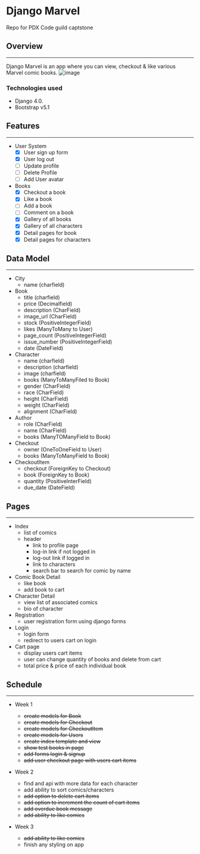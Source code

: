 # Django Marvel

Repo for PDX Code guild captstone

## Overview
------

Django Marvel is an app where you can view, checkout & like various Marvel comic books.
![image](https://user-images.githubusercontent.com/92341570/228389137-d2f9e786-349b-40c2-895d-cb9aa2a95bf6.png)

### Technologies used

* Django 4.0.
* Bootstrap v5.1

## Features
------

- User System
  - [x] User sign up form
  - [x] User log out
  - [ ] Update profile
  - [ ] Delete Profile
  - [ ] Add User avatar
- Books
  - [x] Checkout a book
  - [x] Like a book
  - [ ] Add a book
  - [ ] Comment on a book
  - [x] Gallery of all books
  - [x] Gallery of all characters
  - [x] Detail pages for book
  - [x] Detail pages for characters

## Data Model
----
* City
  * name (charfield)
* Book
  * title (charfield)
  * price (Decimalfield)
  * description (CharField)
  * image_url (CharField)
  * stock (PositiveIntegerField)
  * likes (ManyToMany to User)
  * page_count (PositiveIntegerField)
  * issue_number (PositiveIntegerField)
  * date (DateField)
* Character
  * name (charfield)
  * description (charfield)
  * image (charfield)
  * books (ManyToManyFiled to Book)
  * gender (CharField)
  * race (CharField)
  * height (CharField)
  * weight (CharField)
  * alignment (CharField)
* Author
  * role (CharField)
  * name (CharField)
  * books (ManyTOManyField to Book)
* Checkout
  * owner (OneToOneField to User)
  * books (ManyToManyField to Book)
* CheckoutItem
  * checkout (ForeignKey to Checkout)
  * book (ForeignKey to Book)
  * quantity (PositiveInterField)
  * due_date (DateField)

## Pages
-------
- Index
  - list of comics
  - header
    - link to profile page
    - log-in link if not logged in
    - log-out link if logged in
    - link to characters
    - search bar to search for comic by name
- Comic Book Detail
  - like book
  - add book to cart
- Character Detail
  - view list of associated comics
  - bio of character
- Registration
  - user registration form using django forms
- Login
  - login form
  - redirect to users cart on login
- Cart page
  - display users cart items
  - user can change quantity of books and delete from cart
  - total price & price of each individual book
## Schedule
----
* Week 1
    * ~~create models for Book~~
    * ~~create models for Checkout~~
    * ~~create models for CheckoutItem~~
    * ~~create models for Users~~
    * ~~create index template and view~~
    * ~~show test books in page~~
    * ~~add forms login & signup~~
    * ~~add user checkout page with users cart items~~
* Week 2
    * find and api with more data for each character
    * add ability to sort comics/characters
    * ~~add option to delete cart items~~
    * ~~add option to increment the count of cart items~~
    * ~~add overdue book message~~
    * ~~add ability to like comics~~
    
* Week 3
    * ~~add ability to like comics~~
    * finish any styling on app
